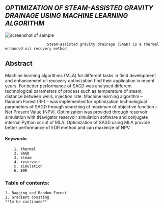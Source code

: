 ##            ***OPTIMIZATION OF STEAM-ASSISTED GRAVITY DRAINAGE USING MACHINE LEARNING ALGORITHM***
![screenshot of sample](https://apschool.ru/wp-content/uploads/2016/06/2010-11-depth-conversion-fig03-1024x752.jpg)

                       Steam-assisted gravity drainage (SAGD) is a thermal enhanced oil recovery method

## Abstract 
Machine learning algorithms (MLA) for different tasks in field development and enhancement oil recovery optimization find their application in recent years. For better performance of SAGD was analysed different technological parameters of process such as temperature of steam, distance between wells, injection rate. Machine learning algorithm – Random Forest (RF) – was implemented for optimization technological parameters of SAGD through searching of maximum of objective function – Net Present Value (NPV). Optimization was provided through reservoir simulation with tNavigator reservoir simulation software and conjugate internal Python script of MLA. Optimization of SAGD using MLA provide better performance of EOR method and can maximize of NPV.

#### Keywords: 
        1. thermal 
        2. SAGD 
        3. steam 
        4. reservoir 
        5. simulation 
        6. EOR


### Table of contents:
    1. Bagging and Random Forest
    2. Gradient boosting
    **to be continued**

